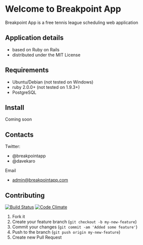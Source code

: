 # Welcome to Breakpoint App

Breakpoint App is a free tennis league scheduling web application

## Application details

* based on Ruby on Rails
* distributed under the MIT License

## Requirements

* Ubuntu/Debian (not tested on Windows)
* ruby 2.0.0+ (not tested on 1.9.3+)
* PostgreSQL

## Install

Coming soon

## Contacts

Twitter:

 * @breakpointapp
 * @davekaro

Email

 * admin@breakpointapp.com

## Contributing

[![Build Status](https://travis-ci.org/davekaro/breakpoint-app.png)](https://travis-ci.org/davekaro/breakpoint-app)
[![Code Climate](https://codeclimate.com/github/davekaro/breakpoint-app.png)](https://codeclimate.com/github/davekaro/breakpoint-app)

1. Fork it
2. Create your feature branch (`git checkout -b my-new-feature`)
3. Commit your changes (`git commit -am 'Added some feature'`)
4. Push to the branch (`git push origin my-new-feature`)
5. Create new Pull Request

